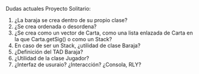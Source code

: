 Dudas actuales Proyecto Solitario:

1) ¿La baraja se crea dentro de su propio clase?
2) ¿Se crea ordenada o desordena?
3) ¿Se crea como un vector de Carta, como una lista enlazada de Carta en la que Carta.getSig() o como un Stack<Carta>?
4) En caso de ser un Stack<Carta>, ¿utilidad de clase Baraja?
5) ¿Definición del TAD Baraja?
6) ¿Utilidad de la clase Jugador?
7) ¿Interfaz de usuraio? ¿Interacción? ¿Consola, RLY?

